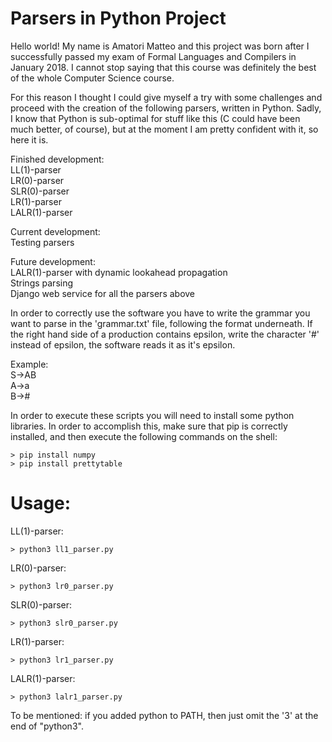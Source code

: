 # Parsers in Python Project

Hello world!
My name is Amatori Matteo and this project was born after I successfully passed my exam of Formal Languages and Compilers in January 2018.
I cannot stop saying that this course was definitely the best of the whole Computer Science course.

For this reason I thought I could give myself a try with some challenges and proceed with the creation of the following parsers, written in Python.
Sadly, I know that Python is sub-optimal for stuff like this (C could have been much better, of course), but at the moment I am pretty confident with it, so here it is.

Finished development:  
LL(1)-parser  
LR(0)-parser  
SLR(0)-parser  
LR(1)-parser  
LALR(1)-parser  

Current development:  
Testing parsers  

Future development:  
LALR(1)-parser with dynamic lookahead propagation  
Strings parsing  
Django web service for all the parsers above  

In order to correctly use the software you have to write the grammar you want to parse in the 'grammar.txt' file, following the format underneath.
If the right hand side of a production contains epsilon, write the character '#' instead of epsilon, the software reads it as it's epsilon.  

Example:  
S->AB  
A->a  
B->#  

In order to execute these scripts you will need to install some python libraries. In order to accomplish this, make sure that pip is correctly installed,
and then execute the following commands on the shell:
```
> pip install numpy
> pip install prettytable
```

# Usage:

LL(1)-parser:
```
> python3 ll1_parser.py
```
LR(0)-parser:
```
> python3 lr0_parser.py
```
SLR(0)-parser:
```
> python3 slr0_parser.py
```
LR(1)-parser:
```
> python3 lr1_parser.py
```
LALR(1)-parser:
```
> python3 lalr1_parser.py
```
To be mentioned: if you added python to PATH, then just omit the '3' at the end of "python3".
